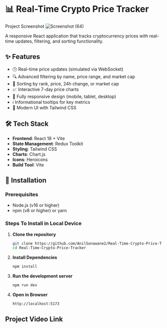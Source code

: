 # 📊 Real-Time Crypto Price Tracker

Project Screenshot ![Screenshot (64)](https://github.com/user-attachments/assets/32acbd65-3d7c-4e3f-90e9-ce1dc79cd762)

A responsive React application that tracks cryptocurrency prices with real-time updates, filtering, and sorting functionality.

## ✨ Features

- 🕒 Real-time price updates (simulated via WebSocket)
- 🔍 Advanced filtering by name, price range, and market cap
- 🔄 Sorting by rank, price, 24h change, or market cap
- 📈 Interactive 7-day price charts
- 📱 Fully responsive design (mobile, tablet, desktop)
- ℹ️ Informational tooltips for key metrics
- 🎨 Modern UI with Tailwind CSS

## 🛠 Tech Stack

- **Frontend**: React 18 + Vite
- **State Management**: Redux Toolkit
- **Styling**: Tailwind CSS
- **Charts**: Chart.js
- **Icons**: Heroicons
- **Build Tool**: Vite

## 🚀 Installation

### Prerequisites
- Node.js (v16 or higher)
- npm (v8 or higher) or yarn

### Steps To Install in Local Device

1. **Clone the repository**
   ```bash
   git clone https://github.com/AnilSonawane2/Real-Time-Crypto-Price-Tracker.git
   cd Real-Time-Crypto-Price-Tracker

2. **Install Dependencies**
   ```bash
   npm install

3. **Run the development server**
   ```bash
   npm run dev

4. **Open in Browser**
   ```bash
   http://localhost:5173

## Project Video Link

